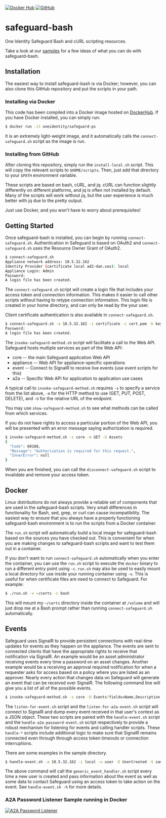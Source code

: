 [![Docker Hub](https://img.shields.io/badge/docker-oneidentity%2Fsafeguard--bash-blue.svg)](https://hub.docker.com/r/oneidentity/safeguard-bash/)
[![GitHub](https://img.shields.io/github/license/OneIdentity/safeguard-bash.svg)](https://github.com/OneIdentity/safeguard-bash/blob/master/LICENSE)

# safeguard-bash
One Identity Safeguard Bash and cURL scripting resources.

Take a look at our [samples](samples/README.md) for a few ideas of what
you can do with safeguard-bash.

## Installation
The easiest way to install safeguard-bash is via Docker; however, you can
also clone this GitHub repository and put the scripts in your path.

### Installing via Docker
This code has been compiled into a Docker image hosted on [DockerHub](https://hub.docker.com/u/oneidentity/dashboard/).
If you have Docker installed, you can simply run:

```Bash
$ docker run -it oneidentity/safeguard-ps
```

It is an extremely light-weight image, and it automatically calls the
`connect-safeguard.sh` script as the image is run.

### Installing from GitHub
After cloning this repository, simply run the `install-local.sh` script.
This will copy the relevant scripts to `$HOME/scripts`. Then, just add
that directory to your `$PATH` environment variable.

These scripts are based on bash, cURL, and jq.  cURL can function slightly
differently on different platforms, and jq is often not installed by default.
Many of the scripts will work without jq, but the user experience is much
better with jq due to the pretty output.

Just use Docker, and you won't have to worry about prerequisites!

## Getting Started
Once safeguard-bash is installed, you can begin by running `connect-safeguard.sh`.
Authentication in Safeguard is based on OAuth2 and `connect-safeguard.sh` uses 
the Resource Owner Grant of OAuth2.

```Bash
$ connect-safeguard.sh 
Appliance network address: 10.5.32.162
Identity Provider (certificate local ad2-dan.vas): local
Appliance Login: Admin
Password: 
A login file has been created.
```

The `connect-safeguard.sh` script will create a login file that includes
your access token and connection information.  This makes it easier to call
other scripts without having to retype connection information.  This login
file is created in your home directory, and can only be read by the your
user.

Client certificate authentication is also available in `connect-safeguard.sh`.

```Bash
$ connect-safeguard.sh -a 10.5.32.162 -i certificate -c cert.pem -k key.pem
Password:
A login file has been created.
```

The `invoke-safeguard-method.sh` script will facilitate a call to the Web API.
Safeguard hosts multiple services as part of the Web API:

- core -- the main Safeguard application Web API
- appliance -- Web API for appliance-specific operations
- event -- Connect to SignalR to receive live events (use event scripts for this)
- a2a -- Specific Web API for application to application use cases

A typical call to `invoke-safeguard-method.sh` requires `-s` to specify a service
from the list above, `-m` for the HTTP method to use (GET, PUT, POST, DELETE), and
`-U` for the relative URL of the endpoint.

You may use `show-safeguard-method.sh` to see what methods can be called from
which services.

If you do not have rights to access a particular portion of the Web API,
you will be presented with an error message saying authorization is
required.

```Bash
$ invoke-safeguard-method.sh -s core -m GET -U Assets
{
  "Code": 60108,
  "Message": "Authorization is required for this request.",
  "InnerError": null
}
```

When you are finished, you can call the `disconnect-safeguard.sh` script
to invalidate and remove your access token.

## Docker

Linux distributions do not always provide a reliable set of components that are
used in the safeguard-bash scripts.  Very small differences in functionality for
Bash, sed, grep, or curl can cause incompatibility.  The easiest way to ensure that
you always have a properly functioning safeguard-bash environment is to run the
scripts from a Docker container.

The `run.sh` script will automatically build a local image for safeguard-bash based
on the sources you have checked out.  This is convenient for when you are making
changes to safeguard-bash scripts and want to test them out in a container. 

If you don't want to run `connect-safeguard.sh` automatically when you enter the
container, you can use the `run.sh` script to execute the `docker` binary to run
a different entry point using `-c`.  `run.sh` may also be used to easily mount a
local directory for use inside your running container using `-v`.  This is useful
for when certificate files are need to connect to Safeguard.  For example:

```Bash
$ ./run.sh -v ~/certs -c bash
```

This will mount my `~/certs` directory inside the container at `/volume` and will
just drop me at a Bash prompt rather than running `connect-safeguard.sh` 
automatically.

## Events

Safeguard uses SignalR to provide persistent connections with real-time updates
for events as they happen on the appliance.  The events are sent to connected
clients that have the appropriate rights to receive that notification via SignalR.
An example would be an asset administrator receiving events every time a password
on an asset changes.  Another example would be a receiving an approval required
notification for when a requester asks for access based on a policy where you are
listed as an approver.  Nearly every action that changes data on Safeguard will
generate an event that can be received over SignalR.  The following command line
will give you a list of all of the possible events.

```Bash
$ invoke-safeguard-method.sh -s core -U Events?fields=Name,Description | jq -r '.[] | "\(.Name) -- \(.Description)"' | sort
```

The `listen-for-event.sh` script and the `listen-for-a2a-event.sh` script will
connect to SignalR and dump every event received in that user's context as a JSON
object.  These two scripts are paired with the `handle-event.sh` script and the 
`handle-a2a-password-event.sh` script respectively to provide a robust mechanism
for listening for events and calling handler scripts.  These `handle-*` scripts
include additional logic to make sure that SignalR remains connected even through
through access token timeouts or connection interruptions.

There are some examples in the sample directory.

```Bash
$ handle-event.sh -a 10.5.32.162 -i local -u user -E UserCreated -S samples/events/generic_event_handler.sh
```

The above command will call the `generic_event_handler.sh` script every time a
new user is created and pass information about the event as well as some data
to contact Safeguard using an access token to take action on the event.  See
`handle-event.sh -h` for more details.

### A2A Password Listener Sample running in Docker

[![A2A Password Listener](https://img.youtube.com/vi/UQFcNgYKnTI/0.jpg)](https://www.youtube.com/watch?v=UQFcNgYKnTI)
